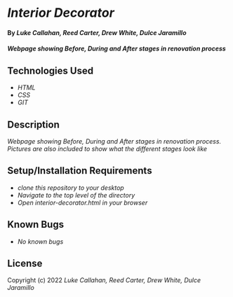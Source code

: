 # _Interior Decorator_

#### By _Luke Callahan, Reed Carter, Drew White, Dulce Jaramillo_

#### _Webpage showing Before, During and After stages in renovation process_

## Technologies Used

* _HTML_
* _CSS_
* _GIT_

## Description

_Webpage showing Before, During and After stages in renovation process. Pictures are also included to show what the different stages look like_

## Setup/Installation Requirements

* _clone this repository to your desktop_
* _Navigate to the top level of the directory_
* _Open interior-decorator.html in your browser_


## Known Bugs

* _No known bugs_

## License

Copyright (c) 2022 _Luke Callahan, Reed Carter, Drew White, Dulce Jaramillo_